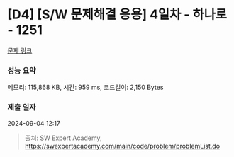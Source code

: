 # [D4] [S/W 문제해결 응용] 4일차 - 하나로 - 1251 

[문제 링크](https://swexpertacademy.com/main/code/problem/problemDetail.do?contestProbId=AV15StKqAQkCFAYD) 

### 성능 요약

메모리: 115,868 KB, 시간: 959 ms, 코드길이: 2,150 Bytes

### 제출 일자

2024-09-04 12:17



> 출처: SW Expert Academy, https://swexpertacademy.com/main/code/problem/problemList.do